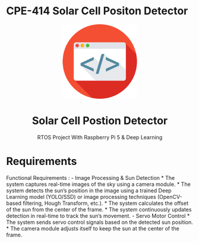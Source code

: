 # CPE-414 Solar Cell Positon Detector

<div align="center">

  <img src="assets/logo.png" alt="logo" width="200" height="auto" />
  <h1>Solar Cell Postion Detector</h1>
  
  <p>RTOS Project With Raspberry Pi 5 & Deep Learning</p>
</div>

# Requirements
  Functional Requirements :
    - Image Processing & Sun Detection
      * The system captures real-time images of the sky using a camera module.
      * The system detects the sun’s position in the image using a trained Deep Learning model (YOLO/SSD) or image processing techniques (OpenCV-based filtering, Hough Transform, etc.).
      * The system calculates the offset of the sun from the center of the frame.
      * The system continuously updates detection in real-time to track the sun’s movement.
    - Servo Motor Control
      * The system sends servo control signals based on the detected sun position.
      * The camera module adjusts itself to keep the sun at the center of the frame.

